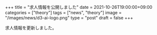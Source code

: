 +++
title = "求人情報を公開しました"
date = 2021-10-26T19:00:00+09:00
categories = ["theory"]
tags = ["news", "theory"]
image = "/images/news/d3-ai-logo.png"
type = "post"
draft = false
+++

求人情報を更新しました。
